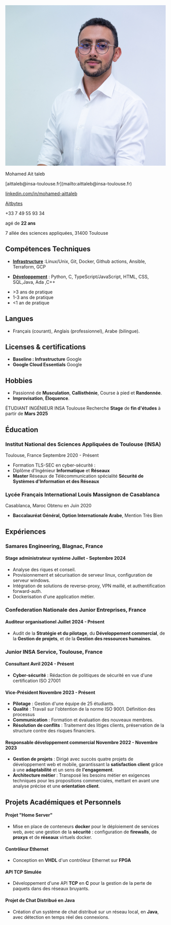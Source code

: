 
<div class="content-wrapper">
<div class="left-column">

<div class="header">

<img src="./71.jpg" class="profile_pic">
<div class="contact-info">

<span class="info">

<span class="name">Mohamed Ait taleb</span>

<div class="info_2">
<i class="fa fa-envelope-o" aria-hidden="true"></i> [aittaleb@insa-toulouse.fr](mailto:aittaleb@insa-toulouse.fr) 


<i class="fa fa-linkedin" aria-hidden="true"></i> [linkedin.com/in/mohamed-aittaleb](https://www.linkedin.com/in/mohamed-aittaleb-84249325a/) 


<i class="fa fa-github" aria-hidden="true"></i> [Aitbytes](https://github.com/Aitbytes)

<i class="fa fa-phone"></i>+33 7 49 55 93 34 

<i class="fa fa-calendar" aria-hidden="true"></i> agé de **22 ans**

<i class="fa fa-home" aria-hidden="true"></i> 7 allée des sciences appliquées, 31400 Toulouse

</div>
</div>



</div>

## Compétences Techniques

- <u>**Infrastructure**</u> :<span class="mastered">Linux/Unix, Git, Docker</span>, <span class="ammateur">Github actions</span>, <span class="familiar">Ansible, Terraform, GCP</span> 
- <u>**Développement**</u> : <span class="mastered">Python, C, TypeScript/JavaScript, HTML, CSS, SQL</span>,<span class="ammateur">Java, Ada</span> ,<span class="familiar">C++</span>  

- <div class="mastered"><i class="fa fa-square" aria-hidden="true"></i>  &gt;3 ans de pratique</div>
- <div class="ammateur"><i class="fa fa-square" aria-hidden="true"></i> 1-3 ans de pratique</div>
- <div class="familiar"><i class="fa fa-square" aria-hidden="true"></i> &lt;1 an de pratique</div>

## Langues 

- Français (courant), Anglais (professionnel), Arabe (bilingue).

## Licenses & certifications

- **Baseline : Infrastructure** <location>Google</location>  
- **Google Cloud Essentials** <location>Google</location>  

## Hobbies

- Passionné de **Musculation**, **Callisthénie**, Course à pied et **Randonnée**.
- **Improvisation**, **Éloquence**.



</div>

</span>

<div class="main-content">

 <span class="intitule">ÉTUDIANT INGÉNIEUR INSA Toulouse</span>
 <span class="sous-intitule">Recherche **Stage** de **fin d'études** à partir de **Mars 2025**</span>
<!-- <div class="descriptif"> -->
<!---->
<!-- # Recherche -->
<!--  - **Stage** de **fin d'études** de **Mars à Septembre 2025**. -->
<!---->
<!-- </div> -->

## Éducation

### Institut National des Sciences Appliquées de Toulouse (INSA)
<location>Toulouse, France</location>  <time>Septembre 2020 - Présent</time>

- Formation TLS-SEC en cyber-sécurité :
- Diplôme d'Ingénieur **Informatique** et **Réseaux**
- **Master** Réseaux de Télécommunication spécialité **Sécurité de Systèmes d'Information et des Réseaux**

### Lycée Français International Louis Massignon de Casablanca 
<location>Casablanca, Maroc</location>  <time>Obtenu en Juin 2020</time>

- **Baccalauréat Général, Option Internationale Arabe**, Mention Très Bien




## Expériences 
### Samares Engineering, Blagnac, France 
#### Stage administrateur systéme <time>Juillet - Septembre 2024</time>
- Analyse des riques et conseil.
- Provisionnement et sécurisation de serveur linux, configuration de serveur windows.
- Intégration de solutions de reverse-proxy, VPN maillé, et authentification forward-auth.
- Dockerisation d'une application métier.

### Confederation Nationale des Junior Entreprises, France 
#### Auditeur organisationel <time>Juillet 2024 - Présent</time>
- Audit de la **Stratégie et du pilotage**, du **Développement commercial**, de la **Gestion de projets**, et de la **Gestion des ressources humaines**.

### Junior INSA Service, Toulouse, France 
#### Consultant <time>Avril 2024 - Présent</time>

- **Cyber-sécurité** : Rédaction de politiques de sécurité en vue d'une certification ISO 27001

#### Vice-Président <time>Novembre 2023 - Présent</time>

- **Pilotage** : Gestion d'une équipe de 25 étudiants.
- **Qualité** : Travail sur l'obtention de la norme ISO 9001. Définition des processus
- **Communication** : Formation et évaluation des nouveaux membres.
- **Résolution de conflits** : Traitement des litiges clients, préservation de la structure contre des risques financiers.

#### Responsable développement commercial <time>Novembre 2022 - Novembre 2023</time>

- **Gestion de projets** : Dirigé avec succès quatre projets de développement web et mobile, garantissant la **satisfaction** **client** grâce à une **adaptabilité** et un sens de **l'engagement**.
- **Architecture métier** : Transposé les besoins métier en exigences techniques pour les propositions commerciales, mettant en avant une analyse précise et une **orientation client**.


## Projets Académiques et Personnels
#### Projet "Home Server"
- Mise en place de conteneurs **docker** pour le déploiement de services web, avec une gestion de la **sécurité** : configuration de **firewalls**, de **proxys** et de **réseaux** virtuels docker.

#### Contrôleur Ethernet
- Conception en **VHDL** d'un contrôleur Ethernet sur **FPGA**

#### API TCP Simulée
- Développement d'une API **TCP** en **C** pour la gestion de la perte de paquets dans des réseaux bruyants.

#### Projet de Chat Distribué en Java
- Création d'un système de chat distribué sur un réseau local, en **Java**, avec détection en temps réel des connexions.

</div>
</div>


<script type="text/javascript" src="source/script.js"></script>


